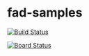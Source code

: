 # fad-samples
[![Build Status](https://dev.azure.com/farahmandian/FAD/_apis/build/status/github%20pipeline?branchName=main)](https://dev.azure.com/farahmandian/FAD/_build/latest?definitionId=62&branchName=main)


[![Board Status](https://dev.azure.com/farahmandian/3ede3605-d6c4-468c-ae01-54c4e3ca604a/c5dede20-5784-4f5f-ac6c-525148464fee/_apis/work/boardbadge/56d6a933-c335-4c12-a08a-27a29ea841b2?columnOptions=1)](https://dev.azure.com/farahmandian/3ede3605-d6c4-468c-ae01-54c4e3ca604a/_boards/board/t/c5dede20-5784-4f5f-ac6c-525148464fee/Stories/)
